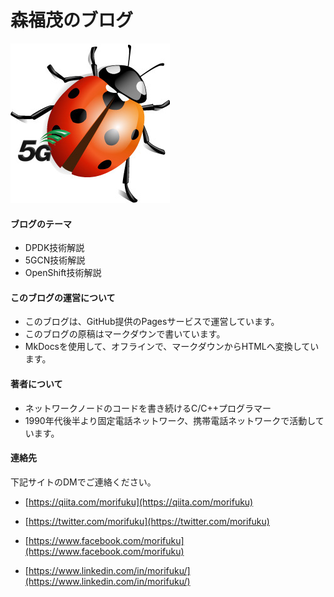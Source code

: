 # 森福茂のブログ

![Ladybug5G](img/ladybug5G.jpg)

#### ブログのテーマ

* DPDK技術解説
* 5GCN技術解説
* OpenShift技術解説



#### このブログの運営について

* このブログは、GitHub提供のPagesサービスで運営しています。
* このブログの原稿はマークダウンで書いています。
* MkDocsを使用して、オフラインで、マークダウンからHTMLへ変換しています。



#### 著者について

* ネットワークノードのコードを書き続けるC/C++プログラマー
* 1990年代後半より固定電話ネットワーク、携帯電話ネットワークで活動しています。



#### 連絡先

下記サイトのDMでご連絡ください。

* [https://qiita.com/morifuku](https://qiita.com/morifuku)
* [https://twitter.com/morifuku](https://twitter.com/morifuku)

* [https://www.facebook.com/morifuku](https://www.facebook.com/morifuku)
* [https://www.linkedin.com/in/morifuku/](https://www.linkedin.com/in/morifuku/)

